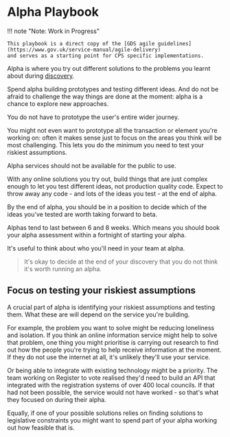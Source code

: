 # Alpha Playbook

!!! note "Note: Work in Progress"

    This playbook is a direct copy of the [GDS agile guidelines](https://www.gov.uk/service-manual/agile-delivery)
    and serves as a starting point for CPS specific implementations.

Alpha is where you try out different solutions to the problems you learnt about during 
[discovery](../10-Discovery-Playbook/index.md).

Spend alpha building prototypes and testing different ideas. And do not be afraid to challenge the way things are done 
at the moment: alpha is a chance to explore new approaches.

You do not have to prototype the user's entire wider journey.

You might not even want to prototype all the transaction or element you're working on: often it makes sense just to 
focus on the areas you think will be most challenging. This lets you do the minimum you need to test your riskiest 
assumptions.

Alpha services should not be available for the public to use.

With any online solutions you try out, build things that are just complex enough to let you test different ideas, not 
production quality code. Expect to throw away any code - and lots of the ideas you test - at the end of alpha.

By the end of alpha, you should be in a position to decide which of the ideas you've tested are worth taking forward to 
beta.

Alphas tend to last between 6 and 8 weeks. Which means you should book your alpha assessment within a fortnight of 
starting your alpha.

It's useful to think about who you'll need in your team at alpha.

> It's okay to decide at the end of your discovery that you do not think it's worth running an alpha.

## Focus on testing your riskiest assumptions

A crucial part of alpha is identifying your riskiest assumptions and testing them. What these are will depend on the 
service you're building.

For example, the problem you want to solve might be reducing loneliness and isolation. If you think an online 
information service might help to solve that problem, one thing you might prioritise is carrying out research to find 
out how the people you're trying to help receive information at the moment. If they do not use the internet at all, it's 
unlikely they'll use your service.

Or being able to integrate with existing technology might be a priority. The team working on Register to vote realised 
they'd need to build an API that integrated with the registration systems of over 400 local councils. If that had not 
been possible, the service would not have worked - so that's what they focused on during their alpha.

Equally, if one of your possible solutions relies on finding solutions to legislative constraints you might want to 
spend part of your alpha working out how feasible that is.
